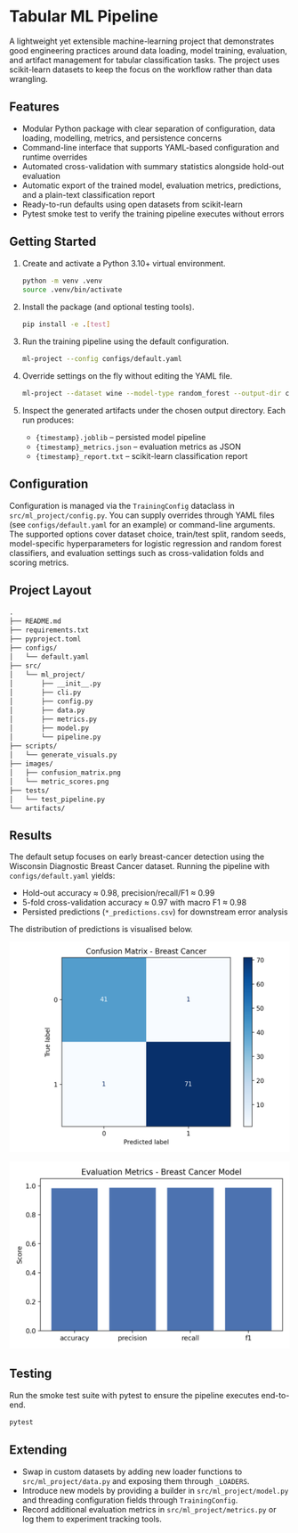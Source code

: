 # Tabular ML Pipeline

A lightweight yet extensible machine-learning project that demonstrates good engineering practices around data loading, model training, evaluation, and artifact management for tabular classification tasks. The project uses scikit-learn datasets to keep the focus on the workflow rather than data wrangling.

## Features

- Modular Python package with clear separation of configuration, data loading, modelling, metrics, and persistence concerns
- Command-line interface that supports YAML-based configuration and runtime overrides
- Automated cross-validation with summary statistics alongside hold-out evaluation
- Automatic export of the trained model, evaluation metrics, predictions, and a plain-text classification report
- Ready-to-run defaults using open datasets from scikit-learn
- Pytest smoke test to verify the training pipeline executes without errors

## Getting Started

1. Create and activate a Python 3.10+ virtual environment.

   ```bash
   python -m venv .venv
   source .venv/bin/activate
   ```

2. Install the package (and optional testing tools).

   ```bash
   pip install -e .[test]
   ```

3. Run the training pipeline using the default configuration.

   ```bash
   ml-project --config configs/default.yaml
   ```

4. Override settings on the fly without editing the YAML file.

   ```bash
   ml-project --dataset wine --model-type random_forest --output-dir custom_artifacts
   ```

5. Inspect the generated artifacts under the chosen output directory. Each run produces:

   - `{timestamp}.joblib` – persisted model pipeline
   - `{timestamp}_metrics.json` – evaluation metrics as JSON
   - `{timestamp}_report.txt` – scikit-learn classification report

## Configuration

Configuration is managed via the `TrainingConfig` dataclass in `src/ml_project/config.py`. You can supply overrides through YAML files (see `configs/default.yaml` for an example) or command-line arguments. The supported options cover dataset choice, train/test split, random seeds, model-specific hyperparameters for logistic regression and random forest classifiers, and evaluation settings such as cross-validation folds and scoring metrics.

## Project Layout

```
.
├── README.md
├── requirements.txt
├── pyproject.toml
├── configs/
│   └── default.yaml
├── src/
│   └── ml_project/
│       ├── __init__.py
│       ├── cli.py
│       ├── config.py
│       ├── data.py
│       ├── metrics.py
│       ├── model.py
│       └── pipeline.py
├── scripts/
│   └── generate_visuals.py
├── images/
│   ├── confusion_matrix.png
│   └── metric_scores.png
├── tests/
│   └── test_pipeline.py
└── artifacts/
```

## Results

The default setup focuses on early breast-cancer detection using the Wisconsin Diagnostic Breast Cancer dataset. Running the pipeline with `configs/default.yaml` yields:

- Hold-out accuracy ≈ 0.98, precision/recall/F1 ≈ 0.99
- 5-fold cross-validation accuracy ≈ 0.97 with macro F1 ≈ 0.98
- Persisted predictions (`*_predictions.csv`) for downstream error analysis

The distribution of predictions is visualised below.

![Confusion Matrix](images/confusion_matrix.png)

![Evaluation Metrics](images/metric_scores.png)

## Testing

Run the smoke test suite with pytest to ensure the pipeline executes end-to-end.

```bash
pytest
```

## Extending

- Swap in custom datasets by adding new loader functions to `src/ml_project/data.py` and exposing them through `_LOADERS`.
- Introduce new models by providing a builder in `src/ml_project/model.py` and threading configuration fields through `TrainingConfig`.
- Record additional evaluation metrics in `src/ml_project/metrics.py` or log them to experiment tracking tools.
